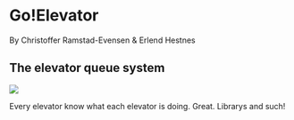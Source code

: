 Go!Elevator
===========
By Christoffer Ramstad-Evensen & Erlend Hestnes


The elevator queue system
--------------------------

![](https://raw.github.com/oldgeezr/sanntid/coffee/elevator_queues.png)

Every elevator know what each elevator is doing. Great. Librarys and such!